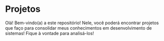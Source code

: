 # Projetos
Olá! Bem-vindo(a) a este repositório! Nele, você poderá encontrar projetos que faço para consolidar meus conhecimentos em desenvolvimento de sistemas! Fique à vontade para analisá-los!
